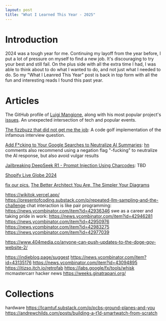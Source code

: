 ```yaml
---
layout: post
title: "What I Learned This Year - 2025"
---
```


# Introduction

2024 was a tough year for me. Continuing my layoff from the year before, I put a lot of pressure on myself to find a new job. It's discouraging to try your best and still fail. On the plus side with all the extra time I had, I was able to think about to do what I wanted to do, and not just what I needed to do. So my "What I Leanred This Year" post is back in top form with all the fun and interesting reads I found this past year.

# Articles


The GitHub profile of [Luigi Mangione](https://github.com/lnmangione), along with his most popular project's [issues](https://github.com/lnmangione/Halite-III/issues). An unexpected intersection of tech and popular events.

[The fizzbuzz that did not get me the job](https://kranga.notion.site/The-fizzbuzz-that-did-not-get-me-the-job-180e7c22ef3b80c3a386f7f8de720ac7): A code golf implementation of the infamous interview question.

[Add F*cking to Your Google Searches to Neutralize AI Summaries](https://gizmodo.com/add-fcking-to-your-google-searches-to-neutralize-ai-summaries-2000557710): [hn](https://news.ycombinator.com/item?id=42892191) comments also recommend using a negation flag "-fucking" to neutralize the AI response, but also avoid vulgar results

[Jailbreaking DeepSeek R1 - Prompt Injection Using Charcodes](https://substack.com/home/post/p-156004330): TBD

[Shopify Live Globe 2024](https://bfcm.shopify.com/)

[fix our pics.](https://www.fixourpics.com/)
[The Better Architect You Are, The Simpler Your Diagrams](https://www.yegor256.com/2015/06/29/simple-diagrams.html)

https://wikitok.vercel.app/
https://presentofcoding.substack.com/p/repeated-llm-sampling-and-the-challenge
chat interaction is like pair programming: https://news.ycombinator.com/item?id=42936346
swe as a career and taking pride in work: https://news.ycombinator.com/item?id=42946281
https://news.ycombinator.com/item?id=42950976
https://news.ycombinator.com/item?id=42983275
https://news.ycombinator.com/item?id=42977039

https://www.404media.co/anyone-can-push-updates-to-the-doge-gov-website-2/

https://indieblog.page/suggest
https://news.ycombinator.com/item?id=43135176
https://news.ycombinator.com/item?id=43094895
https://itizso.itch.io/retrofab
https://labs.google/fx/tools/whisk
mcmastercarr hacker news
https://weeks.ginatrapani.org/

# Collections

hardware
https://lcamtuf.substack.com/p/pcbs-ground-planes-and-you
https://andrewchilds.com/posts/building-a-t1d-smartwatch-from-scratch